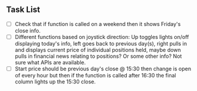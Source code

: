 ## Task List

- [ ] Check that if function is called on a weekend then it shows Friday's close info.
- [ ] Different functions based on joystick direction: Up toggles lights on/off displaying today's info, left goes back to previous day(s), right pulls in and displays current price of individual positions held, maybe down pulls in financial news relating to positions? Or some other info? Not sure what APIs are available.
- [ ] Start price should be previous day's close @ 15:30 then change is open of every hour but then if the function is called after 16:30 the final column lights up the 15:30 close.
